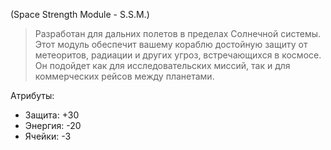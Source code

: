 (Space Strength Module - S.S.M.)

> Разработан для дальних полетов в пределах Солнечной системы. Этот модуль обеспечит вашему кораблю достойную защиту от метеоритов, радиации и других угроз, встречающихся в космосе. Он подойдет как для исследовательских миссий, так и для коммерческих рейсов между планетами.

Атрибуты:
- Защита: +30
- Энергия: -20
- Ячейки: -3
